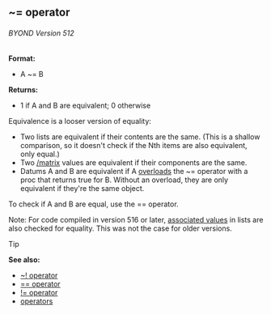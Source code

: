 ## \~= operator 
###### BYOND Version 512


**Format:**
+   A \~= B

**Returns:**
+   1 if A and B are equivalent; 0 otherwise


Equivalence is a looser version of equality:
-   Two lists are equivalent if their contents are the same. (This is a
    shallow comparison, so it doesn\'t check if the Nth items are also
    equivalent, only equal.)
-   Two [/matrix](/ref/matrix.md)  values are equivalent if their components
    are the same.
-   Datums A and B are equivalent if A
    [overloads](/ref/operator/overload.md)  the \~= operator with a proc that
    returns true for B. Without an overload, they are only equivalent if
    they\'re the same object.


To check if A and B are equal, use the == operator.


Note: For code compiled in version 516 or later, [associated
values](/ref/list/assoc.md) in lists are also checked for equality. This was
not the case for older versions.

> [!TIP] 
> **See also:**
> +   [\~! operator](/ref/operator/~!.md) 
> +   [== operator](/ref/operator/==.md) 
> +   [!= operator](/ref/operator/!=.md) 
> +   [operators](/ref/operator.md) 